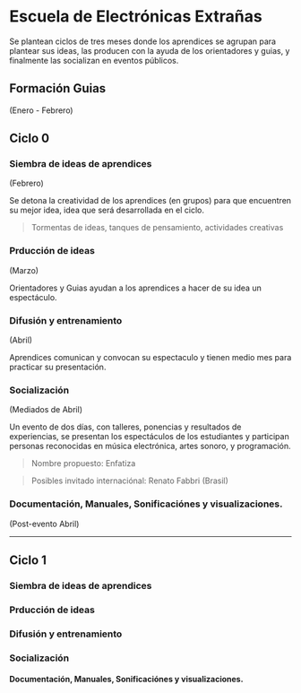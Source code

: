 # Escuela de Electrónicas Extrañas
Se plantean ciclos de tres meses donde los aprendices se agrupan para plantear sus ideas, las producen con la ayuda de los  orientadores y guias, y finalmente las socializan en eventos públicos.


## Formación Guias
(Enero - Febrero)

## Ciclo 0 

### Siembra de ideas de aprendices
(Febrero)

Se detona la creatividad de los aprendices (en grupos) para que encuentren su mejor idea, idea que será desarrollada en el ciclo.
>Tormentas de ideas, tanques de pensamiento, actividades creativas


### Prducción de ideas
(Marzo)

Orientadores y Guias ayudan a los aprendices a hacer de su idea un espectáculo.

### Difusión y entrenamiento
(Abril)

Aprendices comunican y convocan su espectaculo y tienen medio mes para practicar su presentación.


### Socialización
(Mediados de Abril)

Un evento de dos días, con talleres, ponencias y resultados de experiencias, se presentan los espectáculos de los estudiantes y participan personas reconocidas en música electrónica, artes sonoro, y programación.
> Nombre propuesto: Enfatiza

> Posibles invitado internaciónal: Renato Fabbri (Brasil)

### Documentación, Manuales, Sonificaciónes y visualizaciones.
(Post-evento Abril)


--------------
## Ciclo 1

### Siembra de ideas de aprendices

### Prducción de ideas

### Difusión y entrenamiento

### Socialización

#### Documentación, Manuales, Sonificaciónes y visualizaciones.


